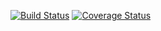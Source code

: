 [![Build Status](https://travis-ci.org/kjmullen/freds-list-assignment.svg?branch=master)](https://travis-ci.org/kjmullen/freds-list-assignment)
[![Coverage Status](https://coveralls.io/repos/github/kjmullen/freds-list-assignment/badge.svg?branch=master)](https://coveralls.io/github/kjmullen/freds-list-assignment?branch=master)
